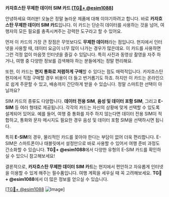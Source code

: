 **카자흐스탄 무제한 데이터 SIM 카드 [[TG💪+ @esim1088](https://t.me/s/esim1088)]**

안녕하세요 여러분! 오늘은 정말 놀라운 제품에 대해 이야기하려고 합니다. 바로 **카자흐스탄 무제한 데이터 SIM 카드**입니다. 이 카드는 단순히 데이터를 사용하는 것을 넘어, 여행자의 모든 필요를 충족시켜주는 강력한 도구라고 할 수 있어요.

먼저 이 카드의 가장 큰 장점은 무엇보다도 **무제한 데이터**라는 점입니다. 현지에서 인터넷을 사용할 때, 데이터 요금이 너무 많이 나가는 경우가 많은데요. 이 카드를 사용하면 그런 걱정 없이 마음껏 인터넷을 즐길 수 있답니다. 특히 사진과 동영상 촬영을 자주 하거나, 여행 중 다양한 정보를 검색해야 하는 분들에게는 정말 편리해요.

또한, 이 카드는 **현지 통화로 저렴하게 구매**할 수 있다는 점도 매력적입니다. 카자흐스탄 현지에서 직접 구매할 경우 비용이 더 들고 번거롭기도 하죠. 하지만 이 카드는 온라인으로 쉽게 주문할 수 있고, 배송까지 간단하게 받을 수 있습니다. 정말 스마트한 선택이 아닐까요?

SIM 카드의 종류도 다양합니다. **데이터 전용 SIM**, **음성 및 데이터 포함 SIM**, 그리고 **E-SIM** 등 여러 형태로 제공됩니다. 각각의 카드는 자신의 상황에 맞게 선택할 수 있도록 설계되어 있어요. 예를 들어, 여행 중 통화를 자주 하지 않는다면 데이터 전용 SIM이 적합하고, 통화와 문자 메시지도 필요한 경우 음성 및 데이터 포함 SIM을 선택하시면 됩니다.

특히 **E-SIM**의 경우, 물리적인 카드를 꽂아야 한다는 부담이 없어 더욱 편리합니다. E-SIM은 스마트폰이나 태블릿에서 설정만으로 바로 사용할 수 있어서 여행 준비 과정도 간소화할 수 있습니다. **TG💪+ @esim1088**에서 다양한 유형의 E-SIM 카드를 확인하실 수 있으니 참고해보세요!

결론적으로, **카자흐스탄 무제한 데이터 SIM 카드**는 현지에서 편안하고 자유롭게 인터넷을 이용할 수 있게 해주는 필수품입니다. 여행 계획을 세우실 때 꼭 고려해보세요. **TG💪+ @esim1088**에서 더 많은 정보를 얻으실 수 있습니다.

[[TG💪+ @esim1088](https://t.me/s/esim1088) ![Image](https://i.postimg.cc/Y0z9fWf4/image.png)]
